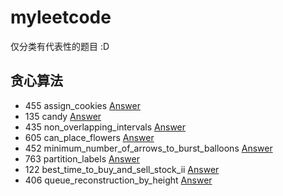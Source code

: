 # myleetcode
仅分类有代表性的题目 :D
## 贪心算法
+ 455 assign_cookies [Answer](https://github.com/theNiceGirl-137/myleetcode/blob/main/leetcode/editor/cn/%5B455%5Dassign_cookies.go)
+ 135 candy [Answer](https://github.com/theNiceGirl-137/myleetcode/blob/main/leetcode/editor/cn/%5B135%5Dcandy.go)
+ 435 non_overlapping_intervals [Answer](https://github.com/theNiceGirl-137/myleetcode/blob/main/leetcode/editor/cn/%5B435%5Dnon_overlapping_intervals.go)
+ 605 can_place_flowers [Answer](https://github.com/theNiceGirl-137/myleetcode/blob/main/leetcode/editor/cn/%5B605%5Dcan_place_flowers.go)
+ 452 minimum_number_of_arrows_to_burst_balloons [Answer](https://github.com/theNiceGirl-137/myleetcode/blob/main/leetcode/editor/cn/%5B452%5Dminimum_number_of_arrows_to_burst_balloons.go)
+ 763 partition_labels [Answer](https://github.com/theNiceGirl-137/myleetcode/blob/main/leetcode/editor/cn/%5B763%5Dpartition_labels.go)
+ 122 best_time_to_buy_and_sell_stock_ii [Answer](https://github.com/theNiceGirl-137/myleetcode/blob/main/leetcode/editor/cn/%5B122%5Dbest_time_to_buy_and_sell_stock_ii.go)
+ 406 queue_reconstruction_by_height [Answer](https://github.com/theNiceGirl-137/myleetcode/blob/main/leetcode/editor/cn/%5B406%5Dqueue_reconstruction_by_height.go)
